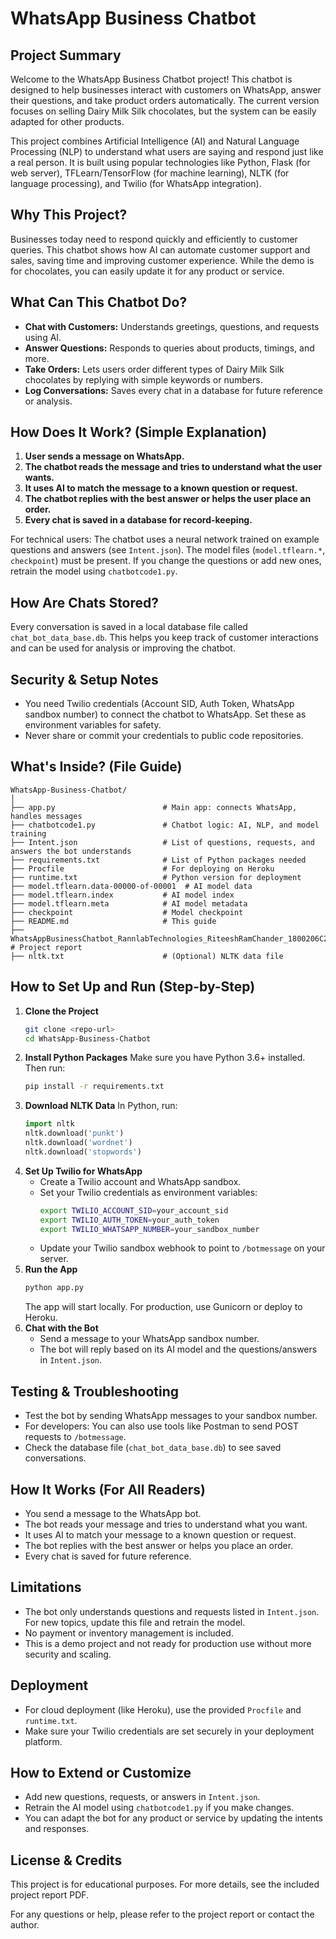 # WhatsApp Business Chatbot

## Project Summary
Welcome to the WhatsApp Business Chatbot project! This chatbot is designed to help businesses interact with customers on WhatsApp, answer their questions, and take product orders automatically. The current version focuses on selling Dairy Milk Silk chocolates, but the system can be easily adapted for other products.

This project combines Artificial Intelligence (AI) and Natural Language Processing (NLP) to understand what users are saying and respond just like a real person. It is built using popular technologies like Python, Flask (for web server), TFLearn/TensorFlow (for machine learning), NLTK (for language processing), and Twilio (for WhatsApp integration).


## Why This Project?
Businesses today need to respond quickly and efficiently to customer queries. This chatbot shows how AI can automate customer support and sales, saving time and improving customer experience. While the demo is for chocolates, you can easily update it for any product or service.


## What Can This Chatbot Do?
- **Chat with Customers:** Understands greetings, questions, and requests using AI.
- **Answer Questions:** Responds to queries about products, timings, and more.
- **Take Orders:** Lets users order different types of Dairy Milk Silk chocolates by replying with simple keywords or numbers.
- **Log Conversations:** Saves every chat in a database for future reference or analysis.


## How Does It Work? (Simple Explanation)
1. **User sends a message on WhatsApp.**
2. **The chatbot reads the message and tries to understand what the user wants.**
3. **It uses AI to match the message to a known question or request.**
4. **The chatbot replies with the best answer or helps the user place an order.**
5. **Every chat is saved in a database for record-keeping.**

For technical users: The chatbot uses a neural network trained on example questions and answers (see `Intent.json`). The model files (`model.tflearn.*`, `checkpoint`) must be present. If you change the questions or add new ones, retrain the model using `chatbotcode1.py`.


## How Are Chats Stored?
Every conversation is saved in a local database file called `chat_bot_data_base.db`. This helps you keep track of customer interactions and can be used for analysis or improving the chatbot.


## Security & Setup Notes
- You need Twilio credentials (Account SID, Auth Token, WhatsApp sandbox number) to connect the chatbot to WhatsApp. Set these as environment variables for safety.
- Never share or commit your credentials to public code repositories.


## What's Inside? (File Guide)
```
WhatsApp-Business-Chatbot/
│
├── app.py                        # Main app: connects WhatsApp, handles messages
├── chatbotcode1.py               # Chatbot logic: AI, NLP, and model training
├── Intent.json                   # List of questions, requests, and answers the bot understands
├── requirements.txt              # List of Python packages needed
├── Procfile                      # For deploying on Heroku
├── runtime.txt                   # Python version for deployment
├── model.tflearn.data-00000-of-00001  # AI model data
├── model.tflearn.index           # AI model index
├── model.tflearn.meta            # AI model metadata
├── checkpoint                    # Model checkpoint
├── README.md                     # This guide
├── WhatsAppBusinessChatbot_RannlabTechnologies_RiteeshRamChander_1800206C203.pdf # Project report
├── nltk.txt                      # (Optional) NLTK data file
```


## How to Set Up and Run (Step-by-Step)
1. **Clone the Project**
   ```bash
   git clone <repo-url>
   cd WhatsApp-Business-Chatbot
   ```
2. **Install Python Packages**
   Make sure you have Python 3.6+ installed. Then run:
   ```bash
   pip install -r requirements.txt
   ```
3. **Download NLTK Data**
   In Python, run:
   ```python
   import nltk
   nltk.download('punkt')
   nltk.download('wordnet')
   nltk.download('stopwords')
   ```
4. **Set Up Twilio for WhatsApp**
   - Create a Twilio account and WhatsApp sandbox.
   - Set your Twilio credentials as environment variables:
     ```bash
     export TWILIO_ACCOUNT_SID=your_account_sid
     export TWILIO_AUTH_TOKEN=your_auth_token
     export TWILIO_WHATSAPP_NUMBER=your_sandbox_number
     ```
   - Update your Twilio sandbox webhook to point to `/botmessage` on your server.
5. **Run the App**
   ```bash
   python app.py
   ```
   The app will start locally. For production, use Gunicorn or deploy to Heroku.
6. **Chat with the Bot**
   - Send a message to your WhatsApp sandbox number.
   - The bot will reply based on its AI model and the questions/answers in `Intent.json`.


## Testing & Troubleshooting
- Test the bot by sending WhatsApp messages to your sandbox number.
- For developers: You can also use tools like Postman to send POST requests to `/botmessage`.
- Check the database file (`chat_bot_data_base.db`) to see saved conversations.


## How It Works (For All Readers)
- You send a message to the WhatsApp bot.
- The bot reads your message and tries to understand what you want.
- It uses AI to match your message to a known question or request.
- The bot replies with the best answer or helps you place an order.
- Every chat is saved for future reference.


## Limitations
- The bot only understands questions and requests listed in `Intent.json`. For new topics, update this file and retrain the model.
- No payment or inventory management is included.
- This is a demo project and not ready for production use without more security and scaling.


## Deployment
- For cloud deployment (like Heroku), use the provided `Procfile` and `runtime.txt`.
- Make sure your Twilio credentials are set securely in your deployment platform.


## How to Extend or Customize
- Add new questions, requests, or answers in `Intent.json`.
- Retrain the AI model using `chatbotcode1.py` if you make changes.
- You can adapt the bot for any product or service by updating the intents and responses.


## License & Credits
This project is for educational purposes. For more details, see the included project report PDF.


For any questions or help, please refer to the project report or contact the author.
